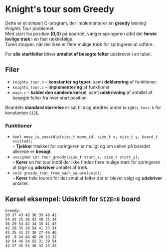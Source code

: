 # Knight's tour som Greedy

Dette er et simpelt C-program, der implementerer en **greedy** løsning *Knights Tour* problemet.  
Med start fra position **(0,0)** på boardet, vælger springeren altid det **første lovlige træk** i en fast rækkefølge.  
Turen stopper, når der ikke er flere mulige træk for springeren at udføre.

For **alle startfelter** bliver **antallet af besøgte felter** udskrevet i en tabel.

## Filer
- `knights_tour.h` – **konstanter og typer**, samt **deklarering** af funktioner.
- `knights_tour.c` – **implementering** af funktioner
- `main.c` – **kalder den samlede kørsel**, samt **udskrivning** af antallet af besøgte felter fra hver start position

Boardets **standard størrelse** er sat til `8` og ændres under `knights_tour.h` for konstanten `SIZE`.

### Funktioner
- `bool move_is_possible(size_t move_id, size_t x, size_t y, board_t visited);`  
  – **Tjekker** trækket for springeren er muligt og om cellen på boardet allerede er **besøgt**.
- `unsigned int tour_greedy(size_t start_x, size_t start_y);`  
  – **Kører** en hel tour indtil der ikke findes flere mulige træk for springeren at tage og **udskriver** antallet af træk.
- `void greedy_tour_from_each_square(void);`  
  – **Kører** hele touren for det antal af felter der er blevet valgt og **udskriver** antallet.


## Kørsel eksempel: Udskrift for `SIZE=8` board

```
Greedy:
36 37 43 49 36 35 48 42
54 43 35 36 42 48 35 34
36 29 54 42 34 35 41 47
42 28 35 28 54 41 33 34
45 35 41 27 26 27 46 40
40  8 44 44 40 26 33 32
10 54 46 54 55 31 39 54
42 37 35 55 36 32 35 32
```
